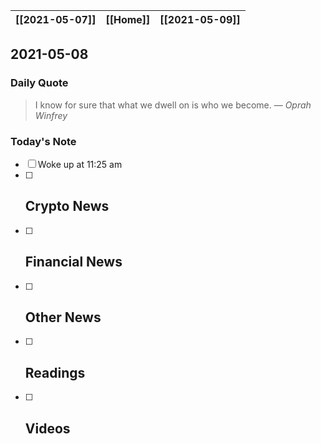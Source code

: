 | [[2021-05-07]] | [[Home]] | [[2021-05-09]] |
| :------------: | :------: | :------------: |

## 2021-05-08 

### Daily Quote
> I know for sure that what we dwell on is who we become.
> &mdash; <cite>Oprah Winfrey</cite>

### Today's Note
- [ ] Woke up at 11:25 am
- [ ] Crypto News
	- 
- [ ] Financial News
	- 
- [ ] Other News
	- 
- [ ] Readings
	- 
- [ ] Videos
	- 